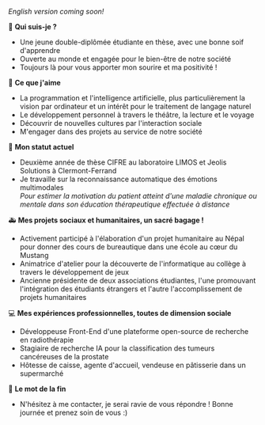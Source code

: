 <!---
- 👋 Hi, I’m @helenetran3
- 👀 I’m interested in ...
- 🌱 I’m currently learning ...
- 💞️ I’m looking to collaborate on ...
- 📫 How to reach me ...
helenetran3/helenetran3 is a ✨ special ✨ repository because its `README.md` (this file) appears on your GitHub profile.
You can click the Preview link to take a look at your changes.
--->

*English version coming soon!*

🙋‍ **Qui suis-je ?** 
- Une jeune double-diplômée étudiante en thèse, avec une bonne soif d'apprendre
- Ouverte au monde et engagée pour le bien-être de notre société
- Toujours là pour vous apporter mon sourire et ma positivité !

💓 **Ce que j'aime**
- La programmation et l'intelligence artificielle, plus particulièrement la vision par ordinateur et un intérêt pour le traitement de langage naturel
- Le développement personnel à travers le théâtre, la lecture et le voyage
- Découvrir de nouvelles cultures par l'interaction sociale
- M'engager dans des projets au service de notre société

📌 **Mon statut actuel**
- Deuxième année de thèse CIFRE au laboratoire LIMOS et Jeolis Solutions à Clermont-Ferrand
- Je travaille sur la reconnaissance automatique des émotions multimodales \
  *Pour estimer la motivation du patient atteint d'une maladie chronique ou mentale dans son éducation thérapeutique effectuée à distance*

 🚑 **Mes projets sociaux et humanitaires, un sacré bagage !**
- Activement participé à l'élaboration d'un projet humanitaire au Népal pour donner des cours de bureautique dans une école au cœur du Mustang
- Animatrice d'atelier pour la découverte de l'informatique au collège à travers le développement de jeux
- Ancienne présidente de deux associations étudiantes, l'une promouvant l'intégration des étudiants étrangers et l'autre l'accomplissement de projets humanitaires

💻 **Mes expériences professionnelles, toutes de dimension sociale**
- Développeuse Front-End d'une plateforme open-source de recherche en radiothérapie
- Stagiaire de recherche IA pour la classification des tumeurs cancéreuses de la prostate
- Hôtesse de caisse, agente d'accueil, vendeuse en pâtisserie dans un supermarché

🌄 **Le mot de la fin**
- N'hésitez à me contacter, je serai ravie de vous répondre ! Bonne journée et prenez soin de vous :)
